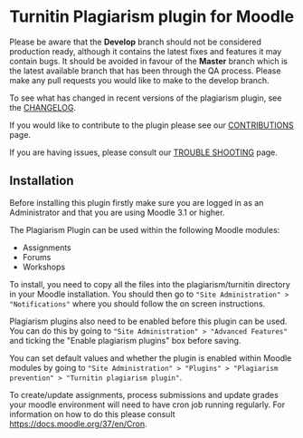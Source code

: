 Turnitin Plagiarism plugin for Moodle
=====================================

Please be aware that the **Develop** branch should not be considered production ready, although it contains the latest fixes and features it may contain bugs. It should be avoided in favour of the **Master** branch which is the latest available branch that has been through the QA process. Please make any pull requests you would like to make to the develop branch.

To see what has changed in recent versions of the plagiarism plugin, see the [CHANGELOG](https://github.com/turnitin/moodle-plagiarism_turnitin/blob/master/CHANGELOG.md).

If you would like to contribute to the plugin please see our [CONTRIBUTIONS](https://github.com/turnitin/moodle-plagiarism_turnitin/blob/master/CONTRIBUTIONS.md) page.

If you are having issues, please consult our [TROUBLE SHOOTING](https://github.com/turnitin/moodle-plagiarism_turnitin/blob/master/TROUBLESHOOTING.md) page.

Installation
------------

Before installing this plugin firstly make sure you are logged in as an Administrator and that you are using Moodle 3.1 or higher.

The Plagiarism Plugin can be used within the following Moodle modules:

- Assignments
- Forums
- Workshops

To install, you need to copy all the files into the plagiarism/turnitin directory in your Moodle installation. You should then go to `"Site Administration" > "Notifications"` where you should follow the on screen instructions.

Plagiarism plugins also need to be enabled before this plugin can be used. You can do this by going to `"Site Administration" > "Advanced Features"` and ticking the "Enable plagiarism plugins" box before saving.

You can set default values and whether the plugin is enabled within Moodle modules by going to `"Site Administration" > "Plugins" > "Plagiarism prevention" > "Turnitin plagiarism plugin"`.

To create/update assignments, process submissions and update grades your moodle environment will need to have cron job running regularly. For information on how to do this please consult https://docs.moodle.org/37/en/Cron.
